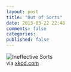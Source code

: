 ```yaml
---
layout: post
title: "Out of Sorts"
date: 2013-03-22 22:48
comments: false
categories:
published: false 
---
```


<!-- more -->
<div class="container-fluid">
	<div class="row">
		<div class="span8">
			<img alt="Ineffective Sorts" src="http://imgs.xkcd.com/comics/ineffective_sorts.png">
			<br />
			<span class="credit center">via <a href="http://xkcd.com/">xkcd.com</a></span>
		</div>
	</div>
</div>
